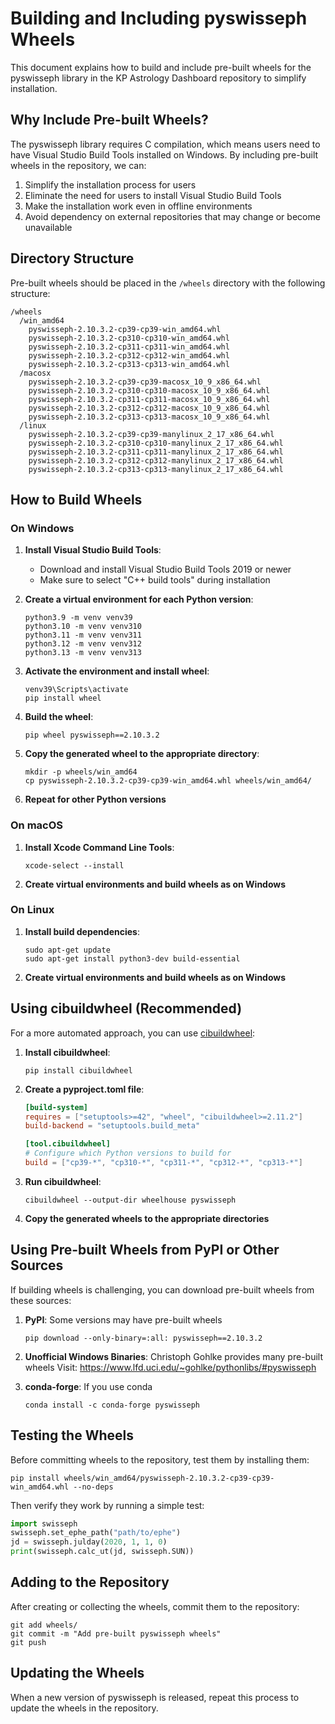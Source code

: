 # Building and Including pyswisseph Wheels

This document explains how to build and include pre-built wheels for the pyswisseph library in the KP Astrology Dashboard repository to simplify installation.

## Why Include Pre-built Wheels?

The pyswisseph library requires C compilation, which means users need to have Visual Studio Build Tools installed on Windows. By including pre-built wheels in the repository, we can:

1. Simplify the installation process for users
2. Eliminate the need for users to install Visual Studio Build Tools
3. Make the installation work even in offline environments
4. Avoid dependency on external repositories that may change or become unavailable

## Directory Structure

Pre-built wheels should be placed in the `/wheels` directory with the following structure:

```
/wheels
  /win_amd64
    pyswisseph-2.10.3.2-cp39-cp39-win_amd64.whl
    pyswisseph-2.10.3.2-cp310-cp310-win_amd64.whl
    pyswisseph-2.10.3.2-cp311-cp311-win_amd64.whl
    pyswisseph-2.10.3.2-cp312-cp312-win_amd64.whl
    pyswisseph-2.10.3.2-cp313-cp313-win_amd64.whl
  /macosx
    pyswisseph-2.10.3.2-cp39-cp39-macosx_10_9_x86_64.whl
    pyswisseph-2.10.3.2-cp310-cp310-macosx_10_9_x86_64.whl
    pyswisseph-2.10.3.2-cp311-cp311-macosx_10_9_x86_64.whl
    pyswisseph-2.10.3.2-cp312-cp312-macosx_10_9_x86_64.whl
    pyswisseph-2.10.3.2-cp313-cp313-macosx_10_9_x86_64.whl
  /linux
    pyswisseph-2.10.3.2-cp39-cp39-manylinux_2_17_x86_64.whl
    pyswisseph-2.10.3.2-cp310-cp310-manylinux_2_17_x86_64.whl
    pyswisseph-2.10.3.2-cp311-cp311-manylinux_2_17_x86_64.whl
    pyswisseph-2.10.3.2-cp312-cp312-manylinux_2_17_x86_64.whl
    pyswisseph-2.10.3.2-cp313-cp313-manylinux_2_17_x86_64.whl
```

## How to Build Wheels

### On Windows

1. **Install Visual Studio Build Tools**:
   - Download and install Visual Studio Build Tools 2019 or newer
   - Make sure to select "C++ build tools" during installation

2. **Create a virtual environment for each Python version**:
   ```
   python3.9 -m venv venv39
   python3.10 -m venv venv310
   python3.11 -m venv venv311
   python3.12 -m venv venv312
   python3.13 -m venv venv313
   ```

3. **Activate the environment and install wheel**:
   ```
   venv39\Scripts\activate
   pip install wheel
   ```

4. **Build the wheel**:
   ```
   pip wheel pyswisseph==2.10.3.2
   ```

5. **Copy the generated wheel to the appropriate directory**:
   ```
   mkdir -p wheels/win_amd64
   cp pyswisseph-2.10.3.2-cp39-cp39-win_amd64.whl wheels/win_amd64/
   ```

6. **Repeat for other Python versions**

### On macOS

1. **Install Xcode Command Line Tools**:
   ```
   xcode-select --install
   ```

2. **Create virtual environments and build wheels as on Windows**

### On Linux

1. **Install build dependencies**:
   ```
   sudo apt-get update
   sudo apt-get install python3-dev build-essential
   ```

2. **Create virtual environments and build wheels as on Windows**

## Using cibuildwheel (Recommended)

For a more automated approach, you can use [cibuildwheel](https://github.com/pypa/cibuildwheel):

1. **Install cibuildwheel**:
   ```
   pip install cibuildwheel
   ```

2. **Create a pyproject.toml file**:
   ```toml
   [build-system]
   requires = ["setuptools>=42", "wheel", "cibuildwheel>=2.11.2"]
   build-backend = "setuptools.build_meta"
   
   [tool.cibuildwheel]
   # Configure which Python versions to build for
   build = ["cp39-*", "cp310-*", "cp311-*", "cp312-*", "cp313-*"]
   ```

3. **Run cibuildwheel**:
   ```
   cibuildwheel --output-dir wheelhouse pyswisseph
   ```

4. **Copy the generated wheels to the appropriate directories**

## Using Pre-built Wheels from PyPI or Other Sources

If building wheels is challenging, you can download pre-built wheels from these sources:

1. **PyPI**: Some versions may have pre-built wheels
   ```
   pip download --only-binary=:all: pyswisseph==2.10.3.2
   ```

2. **Unofficial Windows Binaries**: Christoph Gohlke provides many pre-built wheels
   Visit: https://www.lfd.uci.edu/~gohlke/pythonlibs/#pyswisseph

3. **conda-forge**: If you use conda
   ```
   conda install -c conda-forge pyswisseph
   ```

## Testing the Wheels

Before committing wheels to the repository, test them by installing them:

```
pip install wheels/win_amd64/pyswisseph-2.10.3.2-cp39-cp39-win_amd64.whl --no-deps
```

Then verify they work by running a simple test:

```python
import swisseph
swisseph.set_ephe_path("path/to/ephe")
jd = swisseph.julday(2020, 1, 1, 0)
print(swisseph.calc_ut(jd, swisseph.SUN))
```

## Adding to the Repository

After creating or collecting the wheels, commit them to the repository:

```
git add wheels/
git commit -m "Add pre-built pyswisseph wheels"
git push
```

## Updating the Wheels

When a new version of pyswisseph is released, repeat this process to update the wheels in the repository. 